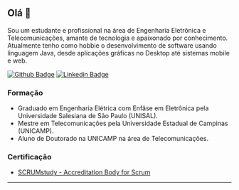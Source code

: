 ## Olá 👋

Sou um estudante e profissional na área de Engenharia Eletrônica e Telecomunicações, amante de tecnologia e apaixonado por conhecimento.
Atualmente tenho como hobbie o desenvolvimento de software usando linguagem Java, desde aplicações gráficas no Desktop até sistemas mobile e web.

[![Github Badge](https://img.shields.io/badge/-Github-000?style=flat-square&logo=Github&logoColor=white&link=https://github.com/lucaslui)](https://github.com/lucaslui)
[![Linkedin Badge](https://img.shields.io/badge/-LinkedIn-blue?style=flat-square&logo=Linkedin&logoColor=white&link=https://www.linkedin.com/in/lucas-lui-motta-eng/)](https://www.linkedin.com/in/lucas-lui-motta-eng/)

### Formação
- Graduado em Engenharia Elétrica com Enfâse em Eletrônica pela Universidade Salesiana de São Paulo (UNISAL).
- Mestre em Telecomunicações pela Universidade Estadual de Campinas (UNICAMP).
- Aluno de Doutorado na UNICAMP na área de Telecomunicações.

### Certificação
- [SCRUMstudy - Accreditation Body for Scrum
](http://81cd1176253f3f59d435-ac22991740ab4ff17e21daf2ed577041.r77.cf1.rackcdn.com/Certificates/ScrumFundamentalsCertified-LUCASLUI-736282.pdf)

---
